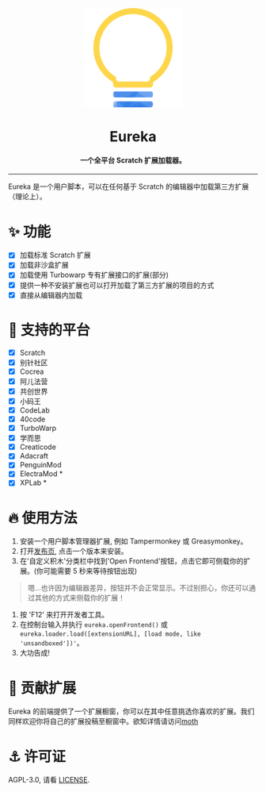 <div align="center">

<img alt="logo" src="./assets/eureka.svg" width="200px">

# Eureka
#### 一个全平台 Scratch 扩展加载器。

</div>

---

Eureka 是一个用户脚本，可以在任何基于 Scratch 的编辑器中加载第三方扩展（理论上）。
# ✨ 功能
- [x] 加载标准 Scratch 扩展
- [x] 加载非沙盒扩展
- [x] 加载使用 Turbowarp 专有扩展接口的扩展(部分)
- [x] 提供一种不安装扩展也可以打开加载了第三方扩展的项目的方式
- [x] 直接从编辑器内加载

# 🌈 支持的平台
- [x] Scratch
- [x] 别针社区
- [x] Cocrea
- [x] 阿儿法营
- [x] 共创世界
- [x] 小码王
- [x] CodeLab
- [x] 40code
- [x] TurboWarp
- [x] 学而思
- [x] Creaticode
- [x] Adacraft
- [x] PenguinMod
- [x] ElectraMod *
- [x] XPLab *

# 🔥 使用方法
1. 安装一个用户脚本管理器扩展, 例如 Tampermonkey 或 Greasymonkey。
2. 打开[发布页](https://github.com/EurekaScratch/eureka-loader/releases), 点击一个版本来安装。
3. 在'自定义积木'分类栏中找到'Open Frontend'按钮，点击它即可侧载你的扩展。(你可能需要 5 秒来等待按钮出现)

> 嗯...也许因为编辑器差异，按钮并不会正常显示。不过别担心，你还可以通过其他的方式来侧载你的扩展！

1. 按 'F12' 来打开开发者工具。
2. 在控制台输入并执行 ``eureka.openFrontend()`` 或 ``eureka.loader.load([extensionURL], [load mode, like 'unsandboxed'])'``。
3. 大功告成!

# 🥰 贡献扩展
Eureka 的前端提供了一个扩展橱窗，你可以在其中任意挑选你喜欢的扩展。我们同样欢迎你将自己的扩展投稿至橱窗中。欲知详情请访问[moth](https://github.com/EurekaScratch/moth)

# ⚓ 许可证
AGPL-3.0, 请看 [LICENSE](./LICENSE).
